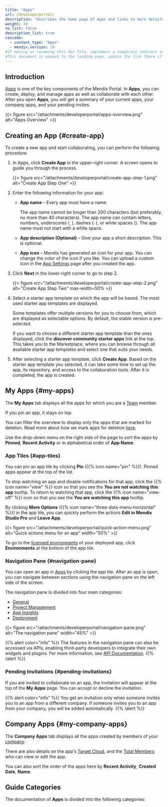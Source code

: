 ```yaml
---
title: "Apps"
url: /developerportal/
description: "Describes the home page of Apps and links to more detailed documents in the guide."
weight: 30
no_list: false
description_list: true
cascade:
  - content_type: "Apps"
  - mendix_version: 10
#If moving or renaming this doc file, implement a temporary redirect and let the respective team know they should update the URL in the product. See Mapping to Products for more details.
#This document is mapped to the landing page, update the link there if renaming or moving the doc file.
---
```


## Introduction

[Apps](https://sprintr.home.mendix.com) is one of the key components of the Mendix Portal. In **Apps**, you can create, deploy, and manage apps as well as collaborate with each other. After you open **Apps**, you will get a summary of your current apps, your company apps, and your pending invites.

{{< figure src="/attachments/developerportal/apps-overview.png" alt="Apps Overview" >}}

## Creating an App {#create-app}

To create a new app and start collaborating, you can perform the following procedure.

1. In Apps, click **Create App** in the upper-right corner. A screen opens to guide you through the process.

    {{< figure src="/attachments/developerportal/create-app-step-1.png" alt="Create App Step One" >}}

2. Enter the following information for your app:

    * **App name** – Every app must have a name.

        The app name cannot be longer than 200 characters (but preferably, no more than 40 characters). The app name can contain letters, numbers, underscores (`_`), dashes (`-`), or white spaces (). The app name must not start with a white space.

    * **App description (Optional)** – Give your app a short description. This is optional.
    
    * **App icon** – Mendix has generated an icon for your app. You can change the color of the icon if you like. You can upload a custom icon in the [App Settings](/developerportal/collaborate/general-settings/#general) page after you created the app.

3. Click **Next** in the lower-right corner to go to step 2.

    {{< figure src="/attachments/developerportal/create-app-step-2.png" alt="Create App Step Two" max-width=50% >}}

4. Select a starter app template on which the app will be based. The most used starter app templates are displayed.    

    Some templates offer multiple versions for you to choose from, which are displayed as selectable options. By default, the stable version is pre-selected.    
    
    If you want to choose a different starter app template than the ones displayed, click the **discover community starter apps** link at the top. This takes you to the Marketplace, where you can browse through all available starter app templates and select one that suits your needs.
    
5. After selecting a starter app template, click **Create App**. Based on the starter app template you selected, it can take some time to set up the app, its repository, and access to the collaboration tools. After it is completed, the app is created.

## My Apps {#my-apps}

The **My Apps** tab displays all the apps for which you are a [Team](/developerportal/general/team/) member.

If you pin an app, it stays on top.

You can filter the overview to display only the apps that are marked for deletion. Read more about how we mark apps for deletion [here](/developerportal/deploy/mendix-cloud-deploy/#projects-deletion).

Use the drop-down menu on the right side of the page to sort the apps by **Pinned**, **Recent Activity** or in alphabetical order of **App Name**.

### App Tiles {#app-tiles}

You can pin an app tile by clicking **Pin** ({{% icon name="pin" %}}). Pinned apps appear at the top of the list.

To stop watching an app and disable notifications for that app, click the {{% icon name="view" %}} icon so that you see the **You are not watching this app** tooltip. To return to watching that app, click the {{% icon name="view-off" %}} icon so that you see the **You are watching this app** tooltip.

By clicking **More Options** ({{% icon name="three-dots-menu-horizontal" %}}) in the app tile, you can quickly perform the actions **Edit in Mendix Studio Pro** and **Leave App**.

{{< figure src="/attachments/developerportal/quick-action-menu.png" alt="Quick actions menu for an app" width="50%" >}}

To go to the [licensed environments](/developerportal/deploy/environments/) of your deployed app, click **Environments** at the bottom of the app tile.

### Navigation Pane {#navigation-pane}

You can open an app in [Apps](https://sprintr.home.mendix.com/) by clicking the app tile. After an app is open, you can navigate between sections using the navigation pane on the left side of the screen. 

The navigation pane is divided into four main categories:

* [General](/developerportal/general/)
* [Project Management](/developerportal/project-management/)
* [App Insights](/developerportal/app-insights/)
* [Deployment](/developerportal/deploy/general/)

{{< figure src="/attachments/developerportal/navigation-pane.png" alt="The navigation pane" width="45%" >}}

{{% alert color="info" %}}
The features in the navigation pane can also be accessed via APIs, enabling third-party developers to integrate their own widgets and plugins. For more information, see [API Documentation](/apidocs-mxsdk/apidocs/).
{{% /alert %}}

### Pending Invitations {#pending-invitations}

If you are invited to collaborate on an app, the invitation will appear at the top of the **My Apps** page. You can accept or decline the invitation.

{{% alert color="info" %}}
You get an invitation only when someone invites you to an app from a different company. If someone invites you to an app from your company, you will be added automatically.
{{% /alert %}}

## Company Apps {#my-company-apps}

The **Company Apps** tab displays all the apps created by members of your [company](/control-center/company-settings/).

There are also details on the app's [Target Cloud](/deployment/), and the [Total Members](/control-center/members/) who can view or edit the app.

You can also sort the order of the apps here by **Recent Activity**, **Created Date**, **Name**.

## Guide Categories

The documentation of **Apps** is divided into the following categories:
